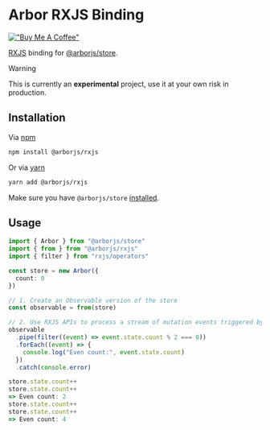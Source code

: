 # Arbor RXJS Binding

[!["Buy Me A Coffee"](https://www.buymeacoffee.com/assets/img/custom_images/orange_img.png)](https://www.buymeacoffee.com/drborges)

[RXJS](https://rxjs.dev/) binding for [@arborjs/store](../arbor-store#arbor-store).

> [!WARNING]
> This is currently an **experimental** project, use it at your own risk in production.

## Installation

Via [npm](https://www.npmjs.com/get-npm)

```sh
npm install @arborjs/rxjs
```

Or via [yarn](https://classic.yarnpkg.com/en/docs/install)

```sh
yarn add @arborjs/rxjs
```

Make sure you have `@arborjs/store` [installed](../arbor-store#installation).

## Usage

```ts
import { Arbor } from "@arborjs/store"
import { from } from "@arborjs/rxjs"
import { filter } from "rxjs/operators"

const store = new Arbor({
  count: 0
})

// 1. Create an Observable version of the store
const observable = from(store)

// 2. Use RXJS APIs to process a stream of mutation events triggered by the store
observable
  .pipe(filter((event) => event.state.count % 2 === 0))
  .forEach((event) => {
    console.log("Even count:", event.state.count)
  })
  .catch(console.error)

store.state.count++
store.state.count++
=> Even count: 2
store.state.count++
store.state.count++
=> Even count: 4
```
